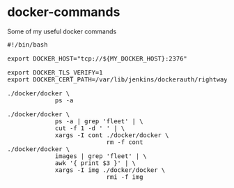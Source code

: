 # docker-commands
Some of my useful docker commands

<pre>
#!/bin/bash

export DOCKER_HOST="tcp://${MY_DOCKER_HOST}:2376"

export DOCKER_TLS_VERIFY=1
export DOCKER_CERT_PATH=/var/lib/jenkins/dockerauth/rightway

./docker/docker \
             ps -a

./docker/docker \
             ps -a | grep 'fleet' | \
             cut -f 1 -d ' ' | \
             xargs -I cont ./docker/docker \
                           rm -f cont
./docker/docker \
             images | grep 'fleet' | \
             awk '{ print $3 }' | \
             xargs -I img ./docker/docker \
                           rmi -f img
</pre>
